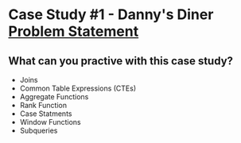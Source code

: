 # Case Study #1 - Danny's Diner [Problem Statement](http://www.8weeksqlchallenge.com/case-study-1/)

## What can you practive with this case study?

- Joins
- Common Table Expressions (CTEs)
- Aggregate Functions
- Rank Function
- Case Statments
- Window Functions
- Subqueries

